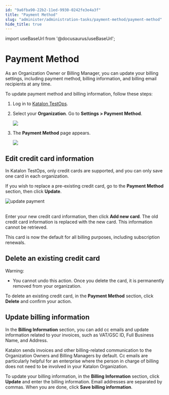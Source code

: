 ```yaml
---
id: "9a6fba90-22b2-11ed-9930-0242fe3e4a3f"
title: "Payment Method"
slug: "administer/administration-tasks/payment-method/payment-method"
hide_title: true
---
```

import useBaseUrl from '@docusaurus/useBaseUrl';


# <a id="id" class="anchor_top_offset"/><a id="ariaid-title1" class="anchor_top_offset"/>Payment Method

<p xmlns="http://www.w3.org/1999/xhtml" className="p">As an Organization Owner or Billing Manager, you can update your billing settings, including payment method, billing information, and billing email recipients at any time.</p> 
<p xmlns="http://www.w3.org/1999/xhtml" className="p">To update payment method and billing information, follow these steps:</p> 
<ol xmlns="http://www.w3.org/1999/xhtml" className="ol"><li className="li">Log in to <a className="xref j-external-link" href="https://testops.katalon.io/" target="_blank">Katalon TestOps</a>. </li><li className="li"><p className="p">Select your <strong className="ph b">Organization</strong>. Go to <strong className="ph b">Settings &gt; Payment Method</strong>.</p><p className="p"><img className="image" width={400} src={useBaseUrl("/a2109030-566a-11ed-a602-0242cfbc79b5.png")} /></p></li><li className="li"><p className="p">The <strong className="ph b">Payment Method</strong> page appears.</p><p className="p"><img className="image" width={700} src={useBaseUrl("/a20ce6b0-566a-11ed-a602-0242cfbc79b5.png")} /></p></li></ol> 

## <a id="id_1" class="anchor_top_offset"/>Edit credit card information

<p xmlns="http://www.w3.org/1999/xhtml" className="p">In Katalon TestOps, only credit cards are supported, and you can   only save one card in each organization.</p> 
<p xmlns="http://www.w3.org/1999/xhtml" className="p">If you wish to replace a pre-existing credit card, go to the   <strong className="ph b">Payment Method</strong> section, then click   <strong className="ph b">Update</strong>.</p> 
<p xmlns="http://www.w3.org/1999/xhtml" className="p">   <img className="image" src={useBaseUrl("https://github.com/katalon-studio/docs-images/raw/master/katalon-studio/docs/upgrade-subs/payment-method-update.png")} width={350} alt="update payment" /><br /><br /> </p> 
<p xmlns="http://www.w3.org/1999/xhtml" className="p">Enter your new credit card information, then click <strong className="ph b">Add     new card</strong>. The old credit card information is replaced with   the new card. This information cannot be retrieved.</p> 
<p xmlns="http://www.w3.org/1999/xhtml" className="p">This card is now the default for all billing purposes, including   subscription renewals.</p> 

## <a id="id_2" class="anchor_top_offset"/>Delete an existing credit card

<div xmlns="http://www.w3.org/1999/xhtml" className="note warning note_warning"><span className="note__title">Warning:</span> 
  <ul className="ul"><li className="li">You cannot undo this action. Once you delete the card, it is permanently removed from your organization.</li></ul>
</div>
<p xmlns="http://www.w3.org/1999/xhtml" className="p">To delete an existing credit card, in the <strong className="ph b">Payment Method</strong> section, click <strong className="ph b">Delete</strong> and confirm your action.</p> 

## <a id="id_3" class="anchor_top_offset"/>Update billing information

<p xmlns="http://www.w3.org/1999/xhtml" className="p">In the <strong className="ph b">Billing Information</strong> section, you can add cc emails and update information related to your invoices, such as VAT/GSC ID, Full Business Name, and Address.</p> 
<p xmlns="http://www.w3.org/1999/xhtml" className="p">Katalon sends invoices and other billing-related communication to the Organization Owners and Billing Managers by default. Cc emails are particularly helpful for an enterprise where the person in charge of billing does not need to be involved in your Katalon Organization.</p> 
<p xmlns="http://www.w3.org/1999/xhtml" className="p">To update your billing information, in the <strong className="ph b">Billing Information</strong> section, click <strong className="ph b">Update</strong> and enter the billing information. Email addresses are separated by commas. When you are done, click <strong className="ph b">Save billing information</strong>.</p> 
